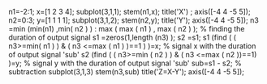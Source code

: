 n1=-2:1;
x=[1 2 3 4];
subplot(3,1,1);
stem(n1,x);
title('X') ;
axis([-4 4 -5 5]);
n2=0:3;
y=[1 1 1 1];
subplot(3,1,2);
stem(n2,y);
title('Y');
axis([-4 4 -5 5]);
n3 =min (min(n1) ,min( n2 ) ) : max ( max ( n1 ) , max ( n2 ) ); % finding the duration of output signal
s1 =zeros(1,length (n3) );
s2 =s1;
s1 (find ( ( n3>=min( n1 ) ) & ( n3 <=max ( n1 ) )==1 ) )=x; 
% signal x with the duration of output signal 'sub'
s2 (find ( ( n3>=min ( n2 ) ) & ( n3 <=max ( n2 ))==1) )=y; 
% signal y with the duration of output signal 'sub'
sub=s1 - s2; % subtraction
subplot(3,1,3)
stem(n3,sub)
title('Z=X-Y');
axis([-4 4 -5 5]);
